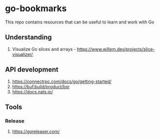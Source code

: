 # go-bookmarks
This repo contains resources that can be useful to learn and work with Go

## Understanding

1. Visualize Go slices and arrays - https://www.willem.dev/projects/slice-visualizer/

## API development

1. https://connectrpc.com/docs/go/getting-started/
2. https://buf.build/product/bsr
3. https://docs.nats.io/

## Tools

### Release

1. https://goreleaser.com/

